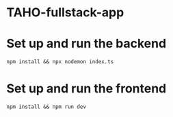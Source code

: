 # TAHO-fullstack-app

# Set up and run the backend 
`npm install && npx nodemon index.ts`


# Set up and run the frontend 
`npm install && npm run dev`
